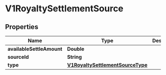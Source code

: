 
# V1RoyaltySettlementSource

## Properties
Name | Type | Description | Notes
------------ | ------------- | ------------- | -------------
**availableSettleAmount** | **Double** |  |  [optional]
**sourceId** | **String** |  |  [optional]
**type** | [**V1RoyaltySettlementSourceType**](V1RoyaltySettlementSourceType.md) |  |  [optional]



